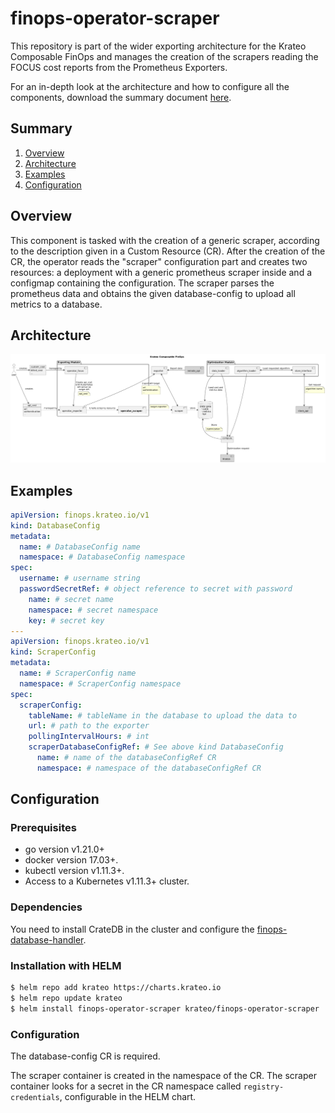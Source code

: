 # finops-operator-scraper
This repository is part of the wider exporting architecture for the Krateo Composable FinOps and manages the creation of the scrapers reading the FOCUS cost reports from the Prometheus Exporters.

For an in-depth look at the architecture and how to configure all the components, download the summary document [here](https://github.com/krateoplatformops/finops-operator-exporter/blob/main/resources/Krateo_Composable_FinOps___Full.pdf).

## Summary
1. [Overview](#overview)
2. [Architecture](#architecture)
3. [Examples](#examples)
4. [Configuration](#configuration)

## Overview
This component is tasked with the creation of a generic scraper, according to the description given in a Custom Resource (CR). After the creation of the CR, the operator reads the "scraper" configuration part and creates two resources: a deployment with a generic prometheus scraper inside and a configmap containing the configuration. The scraper parses the prometheus data and obtains the given database-config to upload all metrics to a database.

## Architecture
![Krateo Composable FinOps Operator Scraper](/img/KCF-operator-scraper.png)

## Examples
```yaml
apiVersion: finops.krateo.io/v1
kind: DatabaseConfig
metadata:
  name: # DatabaseConfig name
  namespace: # DatabaseConfig namespace
spec:
  username: # username string
  passwordSecretRef: # object reference to secret with password
    name: # secret name
    namespace: # secret namespace
    key: # secret key
---
apiVersion: finops.krateo.io/v1
kind: ScraperConfig
metadata:
  name: # ScraperConfig name
  namespace: # ScraperConfig namespace
spec:
  scraperConfig:
    tableName: # tableName in the database to upload the data to
    url: # path to the exporter
    pollingIntervalHours: # int
    scraperDatabaseConfigRef: # See above kind DatabaseConfig
      name: # name of the databaseConfigRef CR 
      namespace: # namespace of the databaseConfigRef CR
```

## Configuration

### Prerequisites
- go version v1.21.0+
- docker version 17.03+.
- kubectl version v1.11.3+.
- Access to a Kubernetes v1.11.3+ cluster.

### Dependencies
You need to install CrateDB in the cluster and configure the [finops-database-handler](https://github.com/krateoplatformops/finops-database-handler).

### Installation with HELM
```sh
$ helm repo add krateo https://charts.krateo.io
$ helm repo update krateo
$ helm install finops-operator-scraper krateo/finops-operator-scraper
```
### Configuration
The database-config CR is required.

The scraper container is created in the namespace of the CR. The scraper container looks for a secret in the CR namespace called `registry-credentials`, configurable in the HELM chart.